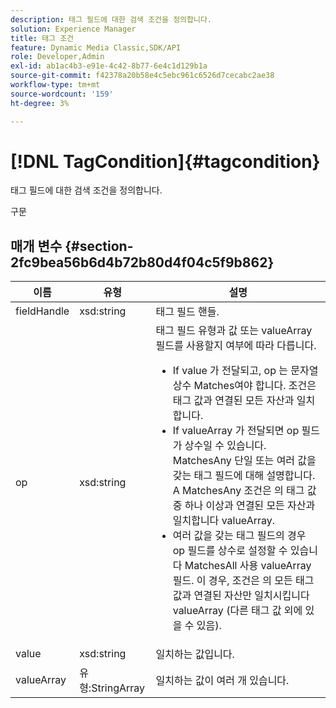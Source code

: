 ```yaml
---
description: 태그 필드에 대한 검색 조건을 정의합니다.
solution: Experience Manager
title: 태그 조건
feature: Dynamic Media Classic,SDK/API
role: Developer,Admin
exl-id: ab1ac4b3-e91e-4c42-8b77-6e4c1d129b1a
source-git-commit: f42378a20b58e4c5ebc961c6526d7cecabc2ae38
workflow-type: tm+mt
source-wordcount: '159'
ht-degree: 3%

---
```


# [!DNL TagCondition]{#tagcondition}

태그 필드에 대한 검색 조건을 정의합니다.

구문

## 매개 변수 {#section-2fc9bea56b6d4b72b80d4f04c5f9b862}

<table id="table_04100BB8ABD84EF68B0A7CE3AD946414"> 
 <thead> 
  <tr> 
   <th colname="col1" class="entry"> 이름 </th> 
   <th colname="col2" class="entry"> 유형 </th> 
   <th colname="col3" class="entry"> 설명 </th> 
  </tr> 
 </thead>
 <tbody> 
  <tr> 
   <td colname="col1"> <span class="codeph"> <span class="varname"> fieldHandle</span> </span> </td> 
   <td colname="col2"> <span class="codeph"> xsd:string</span> </td> 
   <td colname="col3"> 태그 필드 핸들. </td> 
  </tr> 
  <tr> 
   <td colname="col1"> <span class="codeph"> <span class="varname"> op</span> </span> </td> 
   <td colname="col2"> <span class="codeph"> xsd:string</span> </td> 
   <td colname="col3">태그 필드 유형과 값 또는 valueArray 필드를 사용할지 여부에 따라 다릅니다. 
    <ul id="ul_CC0926425B094B3BB7D70CB392DBDABD">
     <li id="li_09AB923A9A8D4A71917CF59C150E4EF5">If <span class="codeph"> value</span> 가 전달되고, <span class="codeph"> op</span> 는 문자열 상수 Matches여야 합니다. 조건은 태그 값과 연결된 모든 자산과 일치합니다. </li>
     <li id="li_70F18494AB6C454EB611F51F16C19FAD">If <span class="codeph"> valueArray</span> 가 전달되면 op 필드가 상수일 수 있습니다. <span class="codeph"> MatchesAny</span> 단일 또는 여러 값을 갖는 태그 필드에 대해 설명합니다. A <span class="codeph"> MatchesAny</span> 조건은 의 태그 값 중 하나 이상과 연결된 모든 자산과 일치합니다 <span class="codeph"> valueArray</span>. </li>
     <li id="li_0B25542D7E964B26B15591C45D5C66D0">여러 값을 갖는 태그 필드의 경우 op 필드를 상수로 설정할 수 있습니다 <span class="codeph"> MatchesAll</span> 사용 <span class="codeph"> valueArray</span> 필드. 이 경우, 조건은 의 모든 태그 값과 연결된 자산만 일치시킵니다 <span class="codeph"> valueArray</span> (다른 태그 값 외에 있을 수 있음). </li>
    </ul></td> 
  </tr> 
  <tr> 
   <td colname="col1"> <span class="codeph"> <span class="varname"> value</span> </span> </td> 
   <td colname="col2"> <span class="codeph"> xsd:string</span> </td> 
   <td colname="col3"> 일치하는 값입니다. </td> 
  </tr> 
  <tr> 
   <td colname="col1"> <span class="codeph"> <span class="varname"> valueArray</span> </span> </td> 
   <td colname="col2"> <span class="codeph"> 유형:StringArray</span> </td> 
   <td colname="col3"> 일치하는 값이 여러 개 있습니다. </td> 
  </tr> 
 </tbody> 
</table>
